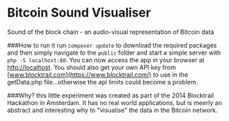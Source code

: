 # Bitcoin Sound Visualiser
Sound of the block chain - an audio-visual representation of Bitcoin data


###How to run it
run `composer update` to download the required packages and then simply navigate to the `public` folder and start a simple server with `php -S localhost:80`. You can now access the app in your browser at [http://localhost](http://localhost).
You should also get your own API key from [www.blocktrail.com](https://www.blocktrail.com/) to use in the getData.php file...otherwise the api limits could become a problem.

###Why?
this little experiment was created as part of the 2014 Blocktrail Hackathon in Amsterdam. It has no real world applications, but is meerly an abstract and interesting why to "visualise" the data in the Bitcoin network.

